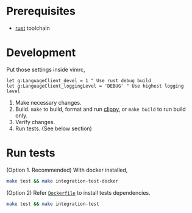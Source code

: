 # Prerequisites
- [rust] toolchain

[rust]: https://www.rust-lang.org

# Development
Put those settings inside vimrc,
```vim
let g:LanguageClient_devel = 1 " Use rust debug build
let g:LanguageClient_loggingLevel = 'DEBUG' " Use highest logging level
```

1. Make necessary changes.
1. Build. `make` to build, format and run [clippy], or `make build` to run build only.
1. Verify changes.
1. Run tests. (See below section)

[clippy]: https://github.com/rust-lang-nursery/rust-clippy

# Run tests
(Option 1. Recommended) With docker installed,
```sh
make test && make integration-test-docker
```

(Option 2) Refer [`Dockerfile`](Dockerfile) to install tests dependencies.
```sh
make test && make integration-test
```
